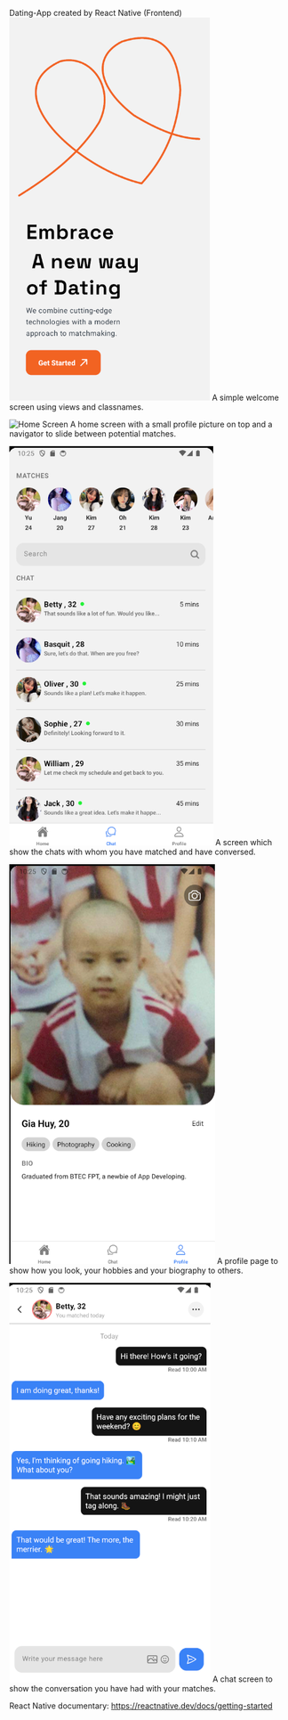 Dating-App created by React Native (Frontend)
![Welcome Screen](assets/img/welcome-screen.png)
A simple welcome screen using views and classnames.

![Home Screen](assets/img/home-screen.gif)
A home screen with a small profile picture on top and a navigator to slide between potential matches.

![Chats Screen](assets/img/chats-screen.png)
A screen which show the chats with whom you have matched and have conversed.

![Profile Page](assets/img/profile-page.png)
A profile page to show how you look, your hobbies and your biography to others.

![Chat Details Page](assets/img/chat-details-screen.png)
A chat screen to show the conversation you have had with your matches.

React Native documentary: https://reactnative.dev/docs/getting-started

